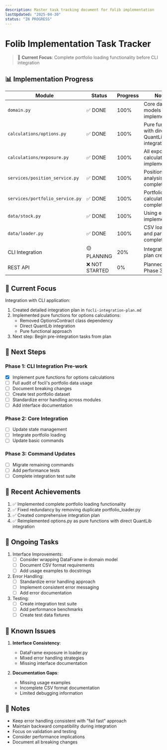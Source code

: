```yaml
---
description: Master task tracking document for folib implementation
lastUpdated: "2025-04-30"
status: "IN PROGRESS"
---
```


# Folib Implementation Task Tracker

> 🎯 **Current Focus**: Complete portfolio loading functionality before CLI integration

## 📊 Implementation Progress

| Module | Status | Progress | Notes |
|--------|---------|-----------|-------|
| `domain.py` | ✅ DONE | 100% | Core data models implemented |
| `calculations/options.py` | ✅ DONE | 100% | Pure functions with direct QuantLib integration |
| `calculations/exposure.py` | ✅ DONE | 100% | All exposure calculations implemented |
| `services/position_service.py` | ✅ DONE | 100% | Position analysis complete |
| `services/portfolio_service.py` | ✅ DONE | 100% | Portfolio calculations complete |
| `data/stock.py` | ✅ DONE | 100% | Using existing implementation |
| `data/loader.py` | ✅ DONE | 100% | CSV loading and parsing complete |
| CLI Integration | 🟡 PLANNING | 20% | Integration plan created |
| REST API | ❌ NOT STARTED | 0% | Planned for Phase 3 |

## 🎯 Current Focus

Integration with CLI application:
1. Created detailed integration plan in `focli-integration-plan.md`
2. Implemented pure functions for options calculations:
   - Removed OptionsContract class dependency
   - Direct QuantLib integration
   - Pure functional approach
3. Next step: Begin pre-integration tasks from plan

## 🚀 Next Steps

### Phase 1: CLI Integration Pre-work
- [x] Implement pure functions for options calculations
- [ ] Full audit of focli's portfolio data usage
- [ ] Document breaking changes
- [ ] Create test portfolio dataset
- [ ] Standardize error handling across modules
- [ ] Add interface documentation

### Phase 2: Core Integration
- [ ] Update state management
- [ ] Integrate portfolio loading
- [ ] Update basic commands

### Phase 3: Command Updates
- [ ] Migrate remaining commands
- [ ] Add performance tests
- [ ] Complete integration test suite

## 🎉 Recent Achievements

1. ✅ Implemented complete portfolio loading functionality
2. ✅ Fixed redundancy by removing duplicate portfolio_loader.py
3. ✅ Created comprehensive integration plan
4. ✅ Reimplemented options.py as pure functions with direct QuantLib integration

## 🔄 Ongoing Tasks

1. Interface Improvements:
   - [ ] Consider wrapping DataFrame in domain model
   - [ ] Document CSV format requirements
   - [ ] Add usage examples to docstrings

2. Error Handling:
   - [ ] Standardize error handling approach
   - [ ] Implement consistent error messaging
   - [ ] Add error documentation

3. Testing:
   - [ ] Create integration test suite
   - [ ] Add performance benchmarks
   - [ ] Create test data fixtures

## 🚧 Known Issues

1. **Interface Consistency**:
   - DataFrame exposure in loader.py
   - Mixed error handling strategies
   - Missing interface documentation

2. **Documentation Gaps**:
   - Missing usage examples
   - Incomplete CSV format documentation
   - Limited debugging information

## 📝 Notes

- Keep error handling consistent with "fail fast" approach
- Maintain backward compatibility during integration
- Focus on validation and testing
- Consider performance implications
- Document all breaking changes
